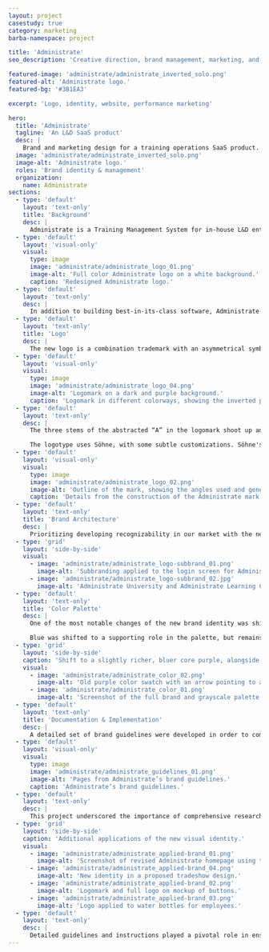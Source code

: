 ```yaml
---
layout: project
casestudy: true
category: marketing
barba-namespace: project

title: 'Administrate'
seo_description: 'Creative direction, brand management, marketing, and web design for a training operations SaaS company.'

featured-image: 'administrate/administrate_inverted_solo.png'
featured-alt: 'Administrate logo.'
featured-bg: '#3B1EA3'

excerpt: 'Logo, identity, website, performance marketing'

hero:
  title: 'Administrate'
  tagline: 'An L&D SaaS product'
  desc: |
    Brand and marketing design for a training operations SaaS product.
  image: 'administrate/administrate_inverted_solo.png'
  image-alt: 'Administrate logo.'
  roles: 'Brand identity & management'
  organization:
    name: Administrate
sections:
  - type: 'default'
    layout: 'text-only'
    title: 'Background'
    desc: |
      Administrate is a Training Management System for in-house L&D enterprise teams and corporate training providers. In 2022, the company had well out-grown its visual identity, and needed to visually identity itself as a challenger brand in the HR software space. 
  - type: 'default'
    layout: 'visual-only'
    visual:
      type: image
      image: 'administrate/administrate_logo_01.png'
      image-alt: 'Full color Administrate logo on a white background.'
      caption: 'Redesigned Administrate logo.'
  - type: 'default'
    layout: 'text-only'
    desc: |
      In addition to building best-in-its-class software, Administrate has strong values and has an organization with people and community at its center. Visual and written expressions of the brand needed to be faithful to company culture.
  - type: 'default'
    layout: 'text-only'
    title: 'Logo'
    desc: |
      The new logo is a combination trademark with an asymmetrical symbol based on the first letter of the brand name. The sleek, abstract representation of the letter “A” emphasizes the company's commitment to progress and marks a significant departure from our old emblem, which was a static letter set in the primary brand typeface, Inter.
  - type: 'default'
    layout: 'visual-only'
    visual:
      type: image
      image: 'administrate/administrate_logo_04.png'
      image-alt: 'Logomark on a dark and purple background.'
      caption: 'Logomark in different colorways, showing the inverted purple that was developed for brightness against dark backgrounds.'
  - type: 'default'
    layout: 'text-only'
    desc: |
      The three stems of the abstracted “A” in the logomark shoot up and to the right, meeting in the center and symbolizing how Administrate unifies training systems, functions, and tools.

      The logotype uses Söhne, with some subtle customizations. Söhne's tight spacing, low contrast, and humanist qualities temper the bolder logomark.
  - type: 'default'
    layout: 'visual-only'
    visual:
      type: image
      image: 'administrate/administrate_logo_02.png'
      image-alt: 'Outline of the mark, showing the angles used and general constructure, side-by-side with a close-up of the logotype detailing angles brought into that portion of the logo.'
      caption: 'Details from the construction of the Administrate mark and logotype.'
  - type: 'default'
    layout: 'text-only'
    title: 'Brand Architecture'
    desc: |
      Prioritizing developing recognizability in our market with the new mark, we also moved forward with a branded house approach for subbrands and products. 
  - type: 'grid'
    layout: 'side-by-side'
    visual:
      - image: 'administrate/administrate_logo-subbrand_01.png'
        image-alt: 'Subbranding applied to the login screen for Administrate University.'
      - image: 'administrate/administrate_logo-subbrand_02.jpg'
        image-alt: 'Administrate University and Administrate Learning Campus logo lockups.'
  - type: 'default'
    layout: 'text-only'
    title: 'Color Palette'
    desc: |
      One of the most notable changes of the new brand identity was shifting from using blue as a primary brand color to purple. Our Core Purple brand color highlights our role as the changemaker in our industry and differentiates Administrate from competitors. 

      Blue was shifted to a supporting role in the palette, but remains a vital aspect of our visual communication. Similarly to the logotype, a strong use of deep blues keeps our brand grounded. A set of vibrant, supporting accent colors have also been introduced to the palette.
  - type: 'grid'
    layout: 'side-by-side'
    caption: 'Shift to a slightly richer, bluer core purple, alongside the full Brand and Semantic UI palette.'
    visual:
      - image: 'administrate/administrate_color_02.png'
        image-alt: 'Old purple color swatch with an arrow pointing to an updated purple color swatch.'
      - image: 'administrate/administrate_color_01.png'
        image-alt: 'Screenshot of the full brand and grayscale palette as well as the UI palette semantic colors.'
  - type: 'default'
    layout: 'text-only'
    title: 'Documentation & Implementation'
    desc: |
      A detailed set of brand guidelines were developed in order to communicate the changes to our company and partners.
  - type: 'default'
    layout: 'visual-only'
    visual:
      type: image
      image: 'administrate/administrate_guidelines_01.png'
      image-alt: 'Pages from Administrate’s brand guidelines.'
      caption: 'Administrate’s brand guidelines.'
  - type: 'default'
    layout: 'text-only'
    desc: |
      This project underscored the importance of comprehensive research, a clear creative vision, early and frequent involvement of leadership, and rigorous implementation. The visual work here aimed to authentically capture the brand personality and values of the company.
  - type: 'grid'
    layout: 'side-by-side'
    caption: 'Additional applications of the new visual identity.'
    visual:
      - image: 'administrate/administrate_applied-brand_01.png'
        image-alt: 'Screenshot of revised Administrate homepage using the new brand identity.'
      - image: 'administrate/administrate_applied-brand_04.png'
        image-alt: 'New identity in a proposed tradeshow design.'
      - image: 'administrate/administrate_applied-brand_02.png'
        image-alt: 'Logomark and full logo on mockup of buttons.'
      - image: 'administrate/administrate_applied-brand_03.png'
        image-alt: 'Logo applied to water bottles for employees.'
  - type: 'default'
    layout: 'text-only'
    desc: |
      Detailed guidelines and instructions played a pivotal role in ensuring consistency and adoption. I worked with the Administrate team to help prioritize key needs, and updated email signatures, social media templates, advertisements, swag, trade show booth assets.
---
```

